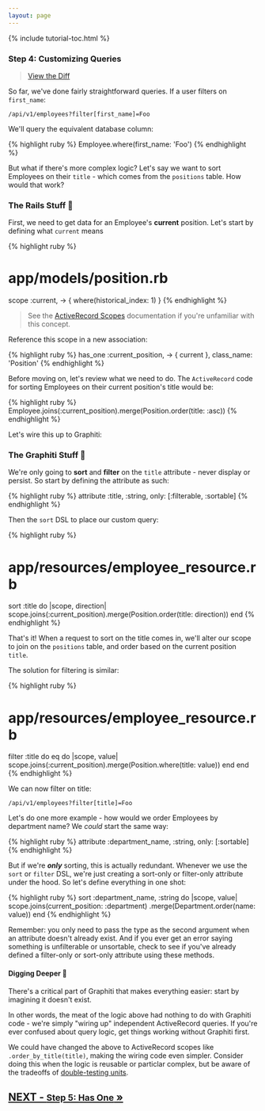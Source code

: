 ```yaml
---
layout: page
---
```


{% include tutorial-toc.html %}

<div markdown="1" class="col-md-8">

### Step 4: Customizing Queries

> [View the Diff](https://github.com/graphiti-api/employee_directory/compare/step_3_departments...step_4_customizations)

So far, we've done fairly straightforward queries. If a user filters on
`first_name`:

`/api/v1/employees?filter[first_name]=Foo`

We'll query the equivalent database column:

{% highlight ruby %}
Employee.where(first_name: 'Foo')
{% endhighlight %}

But what if there's more complex logic? Let's say we want to sort
Employees on their `title` - which comes from the `positions` table.
How would that work?

### The Rails Stuff 🚂

First, we need to get data for an Employee's **current** position.
Let's start by defining what `current` means

{% highlight ruby %}
# app/models/position.rb
scope :current, -> { where(historical_index: 1) }
{% endhighlight %}

> See the [ActiveRecord Scopes](https://guides.rubyonrails.org/active_record_querying.html#scopes) documentation if you're unfamiliar with this concept.

Reference this scope in a new association:

{% highlight ruby %}
has_one :current_position,
  -> { current },
  class_name: 'Position'
{% endhighlight %}

Before moving on, let's review what we need to do. The `ActiveRecord`
code for sorting Employees on their current position's title would be:

{% highlight ruby %}
Employee.joins(:current_position).merge(Position.order(title: :asc))
{% endhighlight %}

Let's wire this up to Graphiti:

### The Graphiti Stuff 🎨

We're only going to **sort** and **filter** on the `title` attribute -
never display or persist. So start by defining the attribute as such:

{% highlight ruby %}
attribute :title, :string, only: [:filterable, :sortable]
{% endhighlight %}

Then the `sort` DSL to place our custom query:

{% highlight ruby %}
# app/resources/employee_resource.rb
sort :title do |scope, direction|
  scope.joins(:current_position).merge(Position.order(title: direction))
end
{% endhighlight %}

That's it! When a request to sort on the title comes in, we'll alter our
scope to join on the `positions` table, and order based on the current
position `title`.

The solution for filtering is similar:

{% highlight ruby %}
# app/resources/employee_resource.rb
filter :title do
  eq do |scope, value|
    scope.joins(:current_position).merge(Position.where(title: value))
  end
end
{% endhighlight %}

We can now filter on title:

`/api/v1/employees?filter[title]=Foo`

Let's do one more example - how would we order Employees by department
name? We *could* start the same way:

{% highlight ruby %}
attribute :department_name, :string, only: [:sortable]
{% endhighlight %}

But if we're ***only*** sorting, this is actually redundant. Whenever we
use the `sort` or `filter` DSL, we're just creating a sort-only or
filter-only attribute under the hood. So let's define everything in one
shot:

{% highlight ruby %}
sort :department_name, :string do |scope, value|
  scope.joins(current_position: :department)
    .merge(Department.order(name: value))
end
{% endhighlight %}

Remember: you only need to pass the type as the second argument when an
attribute doesn't already exist. And if you ever get an error saying
something is unfilterable or unsortable, check to see if you've already
defined a filter-only or sort-only attribute using these methods.

#### Digging Deeper 🧐

There's a critical part of Graphiti that makes everything easier: start
by imagining it doesn't exist.

In other words, the meat of the logic above had nothing to do with
Graphiti code - we're simply "wiring up" independent ActiveRecord
queries. If you're ever confused about query logic, get things working
without Graphiti first.

We could have changed the above to ActiveRecord scopes like
`.order_by_title(title)`, making the wiring code even simpler. Consider
doing this when the logic is reusable or particlar complex, but be aware
of the tradeoffs of [double-testing units](https://www.graphiti.dev/guides/concepts/testing#double-testing-units).

</div>

<div class="clearfix">
  <h2 id="next">
    <a href="/tutorial/step_5">
      NEXT - 
      <small>Step 5: Has One</small>
      &raquo;
    </a>
  </h2>
</div>
